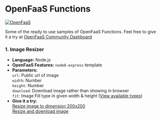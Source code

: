 # OpenFaaS Functions

[![OpenFaaS](https://img.shields.io/badge/openfaas-cloud-blue.svg)](https://www.openfaas.com)

Some of the ready to use samples of OpenFaaS Functions. Feel free to give it a try at [OpenFaaS Community Dashboard](https://system.o6s.io/dashboard/tarunmangukiya)

### 1. Image Resizer
- **Language:** Node.js
- **OpenFaaS Features:** `node8-express` template
- **Parameters:**  
`url`: Public url of image  
`width`: Number  
`height`: Number  
`download`: Download image rather than showing in browser  
`fit`: Image Fill type in given width & height ([View available types](http://sharp.dimens.io/en/stable/api-resize/))
- **Give it a try:**  
[Resize image to dimension 200x200](https://tarunmangukiya.o6s.io/image-resize?height=200&width=200&name=Silver%20Iphone%20Beside%20Book%20Under%20Cup%20Beside%20Silver%20Macbook&url=https://upload.wikimedia.org/wikipedia/commons/3/36/Hopetoun_falls.jpg)  
[Resize and download image](https://tarunmangukiya.o6s.io/image-resize?download=1&height=200&width=200&name=Silver%20Iphone%20Beside%20Book%20Under%20Cup%20Beside%20Silver%20Macbook&url=https://upload.wikimedia.org/wikipedia/commons/3/36/Hopetoun_falls.jpg)
